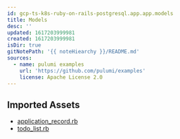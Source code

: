 ```yaml
---
id: gcp-ts-k8s-ruby-on-rails-postgresql.app.app.models
title: Models
desc: ''
updated: 1617203999981
created: 1617203999981
isDir: true
gitNotePath: '{{ noteHiearchy }}/README.md'
sources:
  - name: pulumi examples
    url: 'https://github.com/pulumi/examples'
    license: Apache License 2.0
---
```

## Imported Assets

- [application_record.rb](/assets/application_record.rb)
- [todo_list.rb](/assets/todo_list.rb)

